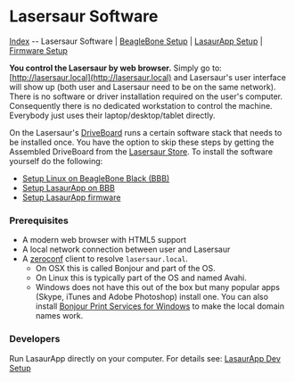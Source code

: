 
Lasersaur Software
==================

[Index](index.md) -- Lasersaur Software | [BeagleBone Setup](bbb_setup.md) | [LasaurApp Setup](lasaurapp_setup.md) | [Firmware Setup](firmware_setup.md)

**You control the Lasersaur by web browser.** Simply go to: [http://lasersaur.local](http://lasersaur.local) and Lasersaur's user interface will show up (both user and Lasersaur need to be on the same network). There is no software or driver installation required on the user's computer. Consequently there is no dedicated workstation to control the machine. Everybody just uses their laptop/desktop/tablet directly.

On the Lasersaur's [DriveBoard](driveboard.md) runs a certain software stack that needs to be installed once. You have the option to skip these steps by getting the Assembled DriveBoard from the [Lasersaur Store](http://store.lasersaur.com/). To install the software yourself do the following:

- [Setup Linux on BeagleBone Black (BBB)](bbb_setup.md)
- [Setup LasaurApp on BBB](lasaurapp_setup.md)
- [Setup LasaurApp firmware](firmware_setup.md)


### Prerequisites

- A modern web browser with HTML5 support
- A local network connection between user and Lasersaur
- A [zeroconf](https://en.wikipedia.org/wiki/Zero-configuration_networking) client to resolve `lasersaur.local`.
  - On OSX this is called Bonjour and part of the OS.
  - On Linux this is typically part of the OS and named Avahi.
  - Windows does not have this out of the box but many popular apps (Skype, iTunes and Adobe Photoshop) install one. You can also install [Bonjour Print Services for Windows](http://support.apple.com/kb/DL999) to make the local domain names work.


### Developers

Run LasaurApp directly on your computer. For details see: [LasaurApp Dev Setup](dev_setup.md)
